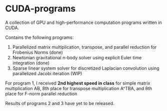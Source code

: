 # CUDA-programs
A collection of GPU and high-performance computation programs written in CUDA.

Contains the following programs:
1. Parallelized matrix multiplication, transpose, and parallel reduction for Frobenius Norms (done)
2. Newtonian gravitational n-body solver using explicit Euler time integration (done)
3. Sparse linear system solver for discretized Laplacian convolution using parallelized Jacobi iteration (WIP)

For program 1, I received **2nd highest speed in class** for simple matrix multiplication AB, 8th place for transpose multiplication A^TBA, and 8th place for F-norm parallel reduction

Results of programs 2 and 3 have yet to be released.
